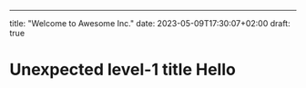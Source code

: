 ---
title: "Welcome to Awesome Inc."
date: 2023-05-09T17:30:07+02:00
draft: true
# Unexpected level-1 title Hello
